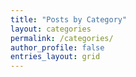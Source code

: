 ```yaml
---
title: "Posts by Category"
layout: categories
permalink: /categories/
author_profile: false
entries_layout: grid
---
```

